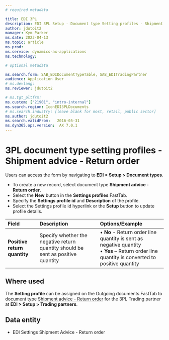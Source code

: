 ```yaml
---
# required metadata

title: EDI 3PL
description: EDI 3PL Setup - Document type Setting profiles - Shipment advice - Return order
author: jdutoit2
manager: Kym Parker
ms.date: 2023-04-13
ms.topic: article
ms.prod: 
ms.service: dynamics-ax-applications
ms.technology: 

# optional metadata

ms.search.form: SAB_EDIDocumentTypeTable, SAB_EDITradingPartner
audience: Application User
# ms.devlang: 
ms.reviewer: jdutoit2

# ms.tgt_pltfrm: 
ms.custom: ["21901", "intro-internal"]
ms.search.region: IconEDI3PLDocuments
# ms.search.industry: [leave blank for most, retail, public sector]
ms.author: jdutoit2
ms.search.validFrom:   2016-05-31
ms.dyn365.ops.version:  AX 7.0.1
---
```


# 3PL document type setting profiles - Shipment advice - Return order

Users can access the form by navigating to **EDI > Setup > Document types**.

- To create a new record, select document type **Shipment advice - Return order**.
- Select the **New** button in the **Settings profiles** FastTab.
- Specify the **Settings profile id** and **Description** of the profile.
- Select the Settings profile id hyperlink or the **Setup** button to update profile details.

**Field**           |	**Description**	                          | **Options/Example**
:-------            |:-------                                   |:----------
**Positive return quantity**  |	Specify whether the negative return quantity should be sent as positive quantity	| • **No** - Return order line quantity is sent as negative quantity <br> • **Yes** – Return order line quantity is converted to positive quantity

## Where used
The **Setting profile** can be assigned on the Outgoing documents FastTab to document type [Shipment advice - Return order](../../DOCUMENTS/Shipment-advice-Return-order.md) for the 3PL Trading partner at **EDI > Setup > Trading partners**.

## Data entity
- EDI Settings Shipment Advice - Return order
